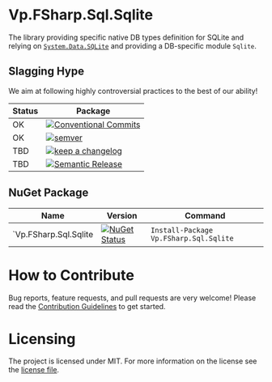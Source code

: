 # Vp.FSharp.Sql.Sqlite

The library providing specific native DB types definition for SQLite and
relying on [`System.Data.SQLite`](https://system.data.sqlite.org) and
providing a DB-specific module `Sqlite`.

## Slagging Hype

We aim at following highly controversial practices to the best of our ability!

Status | Package                
------ | ----------------------
OK     | [![Conventional Commits](https://img.shields.io/badge/Conventional%20Commits-1.0.0-green.svg)](https://conventionalcommits.org)
OK     | [![semver](https://img.shields.io/badge/semver-2.0.0-green)](https://semver.org/spec/v2.0.0.html)
TBD    | [![keep a changelog](https://img.shields.io/badge/keep%20a%20changelog-1.0.0-red)](https://keepachangelog.com/en/1.0.0)
TBD    | [![Semantic Release](https://img.shields.io/badge/Semantic%20Release-17.1.1-red)](https://semantic-release.gitbook.io/semantic-release)

[Conventional Commits]: https://conventionalcommits.org
[semver]: https://img.shields.io/badge/semver-2.0.0-blue
[Semantic Release]: https://semantic-release.gitbook.io/semantic-release
[keep a changelog]: https://keepachangelog.com/en/1.0.0

## NuGet Package

 Name                  | Version  | Command |
---------------------- | -------- | ------- |
 `Vp.FSharp.Sql.Sqlite | [![NuGet Status](http://img.shields.io/nuget/v/Vp.FSharp.Sql.Sqlite.svg)](https://www.nuget.org/packages/Vp.FSharp.Sql.Sqlite) | `Install-Package Vp.FSharp.Sql.Sqlite`

# How to Contribute
Bug reports, feature requests, and pull requests are very welcome! Please read the [Contribution Guidelines](./CONTRIBUTION.md) to get started.

# Licensing
The project is licensed under MIT. For more information on the license see the [license file](./LICENSE).
